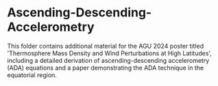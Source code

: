 # Ascending-Descending-Accelerometry

This folder contains additional material for the AGU 2024 poster titled 'Thermosphere Mass Density and Wind Perturbations at High Latitudes', including a detailed derivation of ascending-descending accelerometry (ADA) equations and a paper demonstrating the ADA technique in the equatorial region.



